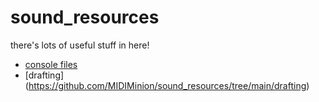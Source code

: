 # sound_resources
there's lots of useful stuff in here!

* [console files](https://github.com/MIDIMinion/sound_resources/tree/main/console%20files)
* [drafting] (https://github.com/MIDIMinion/sound_resources/tree/main/drafting)
